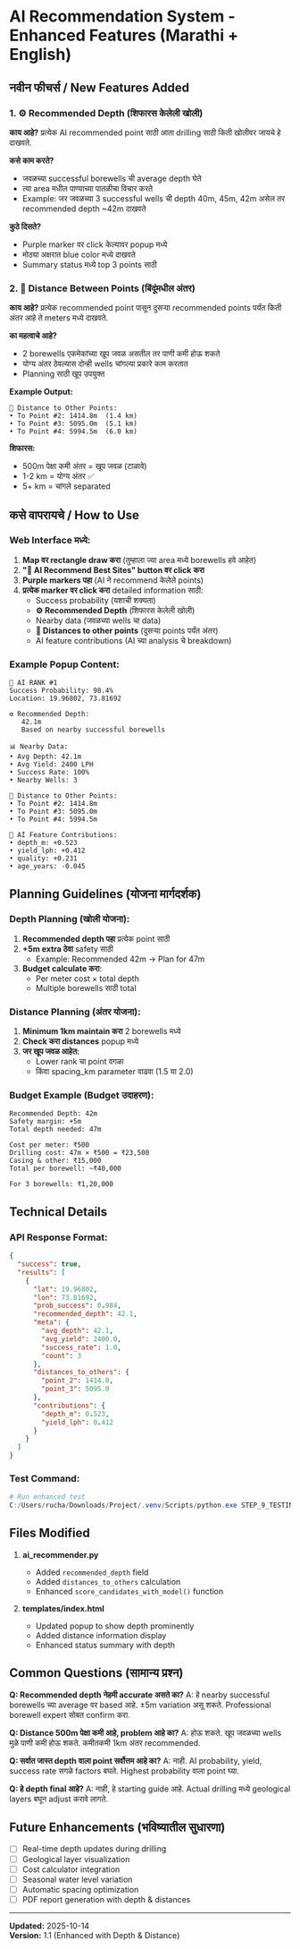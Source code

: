 # AI Recommendation System - Enhanced Features (Marathi + English)

## नवीन फीचर्स / New Features Added

### 1. ⚙️ Recommended Depth (शिफारस केलेली खोली)
**काय आहे?** प्रत्येक AI recommended point साठी आता drilling साठी किती खोलीवर जायचे हे दाखवते.

**कसे काम करते?**
- जवळच्या successful borewells ची average depth घेते
- त्या area मधील पाण्याच्या पातळीचा विचार करते
- Example: जर जवळच्या 3 successful wells ची depth 40m, 45m, 42m असेल तर recommended depth ~42m दाखवते

**कुठे दिसते?**
- Purple marker वर click केल्यावर popup मध्ये
- मोठ्या अक्षरात blue color मध्ये दाखवते
- Summary status मध्ये top 3 points साठी

### 2. 📏 Distance Between Points (बिंदूंमधील अंतर)
**काय आहे?** प्रत्येक recommended point पासून दुसऱ्या recommended points पर्यंत किती अंतर आहे ते meters मध्ये दाखवते.

**का महत्वाचे आहे?**
- 2 borewells एकमेकांच्या खूप जवळ असतील तर पाणी कमी होऊ शकते
- योग्य अंतर ठेवल्यास दोन्ही wells चांगल्या प्रकारे काम करतात
- Planning साठी खूप उपयुक्त

**Example Output:**
```
📏 Distance to Other Points:
• To Point #2: 1414.8m  (1.4 km)
• To Point #3: 5095.0m  (5.1 km)
• To Point #4: 5994.5m  (6.0 km)
```

**शिफारस:**
- 500m पेक्षा कमी अंतर = खूप जवळ (टाळावे)
- 1-2 km = योग्य अंतर ✅
- 5+ km = चांगले separated

## कसे वापरायचे / How to Use

### Web Interface मध्ये:
1. **Map वर rectangle draw करा** (तुम्हाला ज्या area मध्ये borewells हवे आहेत)
2. **"🤖 AI Recommend Best Sites" button वर click करा**
3. **Purple markers पहा** (AI ने recommend केलेले points)
4. **प्रत्येक marker वर click करा** detailed information साठी:
   - Success probability (यशाची शक्यता)
   - **⚙️ Recommended Depth** (शिफारस केलेली खोली)
   - Nearby data (जवळच्या wells चा data)
   - **📏 Distances to other points** (दुसऱ्या points पर्यंत अंतर)
   - AI feature contributions (AI च्या analysis चे breakdown)

### Example Popup Content:
```
🤖 AI RANK #1
Success Probability: 98.4%
Location: 19.96802, 73.81692

⚙️ Recommended Depth:
   42.1m
   Based on nearby successful borewells

📊 Nearby Data:
• Avg Depth: 42.1m
• Avg Yield: 2400 LPH
• Success Rate: 100%
• Nearby Wells: 3

📏 Distance to Other Points:
• To Point #2: 1414.8m
• To Point #3: 5095.0m
• To Point #4: 5994.5m

🧠 AI Feature Contributions:
• depth_m: +0.523
• yield_lph: +0.412
• quality: +0.231
• age_years: -0.045
```

## Planning Guidelines (योजना मार्गदर्शक)

### Depth Planning (खोली योजना):
1. **Recommended depth पहा** प्रत्येक point साठी
2. **+5m extra ठेवा** safety साठी
   - Example: Recommended 42m → Plan for 47m
3. **Budget calculate करा**:
   - Per meter cost × total depth
   - Multiple borewells साठी total

### Distance Planning (अंतर योजना):
1. **Minimum 1km maintain करा** 2 borewells मध्ये
2. **Check करा distances** popup मध्ये
3. **जर खूप जवळ आहेत:**
   - Lower rank चा point वगळा
   - किंवा spacing_km parameter वाढवा (1.5 या 2.0)

### Budget Example (Budget उदाहरण):
```
Recommended Depth: 42m
Safety margin: +5m
Total depth needed: 47m

Cost per meter: ₹500
Drilling cost: 47m × ₹500 = ₹23,500
Casing & other: ₹15,000
Total per borewell: ~₹40,000

For 3 borewells: ₹1,20,000
```

## Technical Details

### API Response Format:
```json
{
  "success": true,
  "results": [
    {
      "lat": 19.96802,
      "lon": 73.81692,
      "prob_success": 0.984,
      "recommended_depth": 42.1,
      "meta": {
        "avg_depth": 42.1,
        "avg_yield": 2400.0,
        "success_rate": 1.0,
        "count": 3
      },
      "distances_to_others": {
        "point_2": 1414.8,
        "point_3": 5095.0
      },
      "contributions": {
        "depth_m": 0.523,
        "yield_lph": 0.412
      }
    }
  ]
}
```

### Test Command:
```powershell
# Run enhanced test
C:/Users/rucha/Downloads/Project/.venv/Scripts/python.exe STEP_9_TESTING\test_ai_enhanced.py
```

## Files Modified

1. **ai_recommender.py**
   - Added `recommended_depth` field
   - Added `distances_to_others` calculation
   - Enhanced `score_candidates_with_model()` function

2. **templates/index.html**
   - Updated popup to show depth prominently
   - Added distance information display
   - Enhanced status summary with depth

## Common Questions (सामान्य प्रश्न)

**Q: Recommended depth नेहमी accurate असते का?**
A: हे nearby successful borewells च्या average वर based आहे. ±5m variation असू शकते. Professional borewell expert सोबत confirm करा.

**Q: Distance 500m पेक्षा कमी आहे, problem आहे का?**
A: होऊ शकते. खूप जवळच्या wells मुळे पाणी कमी होऊ शकते. कमीतकमी 1km अंतर recommended.

**Q: सर्वात जास्त depth वाला point सर्वोत्तम आहे का?**
A: नाही. AI probability, yield, success rate सगळे factors बघते. Highest probability वाला point घ्या.

**Q: हे depth final आहे?**
A: नाही, हे starting guide आहे. Actual drilling मध्ये geological layers बघून adjust करावे लागते.

## Future Enhancements (भविष्यातील सुधारणा)

- [ ] Real-time depth updates during drilling
- [ ] Geological layer visualization
- [ ] Cost calculator integration
- [ ] Seasonal water level variation
- [ ] Automatic spacing optimization
- [ ] PDF report generation with depth & distances

---
**Updated:** 2025-10-14  
**Version:** 1.1 (Enhanced with Depth & Distance)
